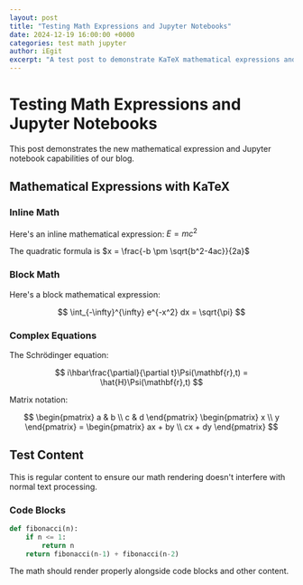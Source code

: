 ```yaml
---
layout: post
title: "Testing Math Expressions and Jupyter Notebooks"
date: 2024-12-19 16:00:00 +0000
categories: test math jupyter
author: iEgit
excerpt: "A test post to demonstrate KaTeX mathematical expressions and Jupyter notebook support in our Jekyll blog."
---
```


# Testing Math Expressions and Jupyter Notebooks

This post demonstrates the new mathematical expression and Jupyter notebook capabilities of our blog.

## Mathematical Expressions with KaTeX

### Inline Math

Here's an inline mathematical expression: $E = mc^2$

The quadratic formula is $x = \frac{-b \pm \sqrt{b^2-4ac}}{2a}$

### Block Math

Here's a block mathematical expression:

$$
\int_{-\infty}^{\infty} e^{-x^2} dx = \sqrt{\pi}
$$

### Complex Equations

The Schrödinger equation:

$$
i\hbar\frac{\partial}{\partial t}\Psi(\mathbf{r},t) = \hat{H}\Psi(\mathbf{r},t)
$$

Matrix notation:

$$
\begin{pmatrix}
a & b \\
c & d
\end{pmatrix}
\begin{pmatrix}
x \\
y
\end{pmatrix} =
\begin{pmatrix}
ax + by \\
cx + dy
\end{pmatrix}
$$

## Test Content

This is regular content to ensure our math rendering doesn't interfere with normal text processing.

### Code Blocks

```python
def fibonacci(n):
    if n <= 1:
        return n
    return fibonacci(n-1) + fibonacci(n-2)
```

The math should render properly alongside code blocks and other content.